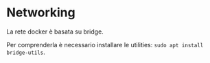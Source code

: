 # Networking

La rete docker è basata su bridge.

Per comprenderla è necessario installare le utilities:
`sudo apt install bridge-utils`.


